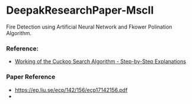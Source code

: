 # DeepakResearchPaper-MscII
Fire Detection using Artificial Neural Network and Fkower Polination Algorithm.



### Reference:
- [Working of the Cuckoo Search Algorithm - Step-by-Step Explanations](https://www.youtube.com/watch?v=8sHkQ8kGEr8)



### Paper Reference
- https://ep.liu.se/ecp/142/156/ecp17142156.pdf
- 

